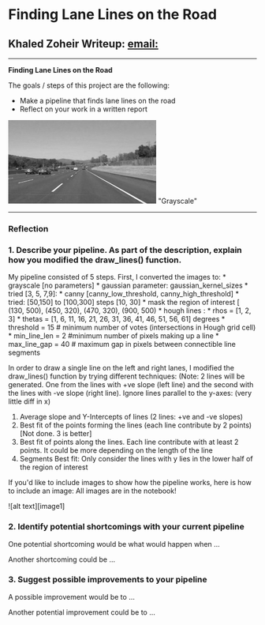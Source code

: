 # **Finding Lane Lines on the Road**

## Khaled Zoheir Writeup: [email:](mailto:khaled.zoheir.kz@gmail.com)

---

**Finding Lane Lines on the Road**

The goals / steps of this project are the following:
* Make a pipeline that finds lane lines on the road
* Reflect on your work in a written report


[//]: # (Image References)
![GrayScaleImage](./examples/grayscale.jpg) "Grayscale"

---

### Reflection

### 1. Describe your pipeline. As part of the description, explain how you modified the draw_lines() function.

My pipeline consisted of 5 steps. First, I converted the images to:
    * grayscale [no parameters]
    * gaussian parameter: gaussian_kernel_sizes
      * tried [3, 5, 7,9]:
    * canny [canny_low_threshold, canny_high_threshold]
      * tried: [50,150] to [100,300] steps [10, 30]
    * mask the region of interest [ (130, 500), (450, 320), (470, 320), (900, 500)
    * hough lines :
        * rhos = [1, 2, 3]
        * thetas = [1, 6, 11, 16, 21, 26, 31, 36, 41, 46, 51, 56, 61] degrees
        * threshold = 15 # minimum number of votes (intersections in Hough grid cell)
        * min_line_len = 2 #minimum number of pixels making up a line
        * max_line_gap = 40 # maximum gap in pixels between connectible line segments

In order to draw a single line on the left and right lanes, I modified the draw_lines() function by trying different techniques:
(Note: 2 lines will be generated. One from the lines with +ve slope (left line) and the second with the lines with -ve slope (right line). Ignore lines parallel to the y-axes: (very little diff in x)
1. Average slope and Y-Intercepts of lines (2 lines: +ve and -ve slopes)
2. Best fit of the points forming the lines (each line contribute by 2 points) [Not done. 3 is better]
3. Best fit of points along the lines. Each line contribute with at least 2 points. It could be more depending on the length of the line
4. Segments Best fit: Only consider the lines with y lies in the lower half of the region of interest

If you'd like to include images to show how the pipeline works, here is how to include an image:
All images are in the notebook!

![alt text][image1]


### 2. Identify potential shortcomings with your current pipeline


One potential shortcoming would be what would happen when ...

Another shortcoming could be ...


### 3. Suggest possible improvements to your pipeline

A possible improvement would be to ...

Another potential improvement could be to ...
